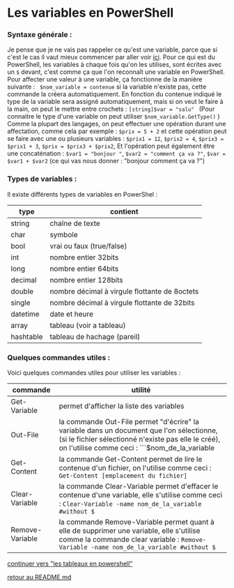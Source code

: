# Les variables en PowerShell

### Syntaxe générale :

Je pense que je ne vais pas rappeler ce qu'est une variable, parce que si c'est le cas il vaut mieux commencer par aller voir [ici](https://www.youtube.com/watch?v=t8b9f5M9yoY).
Pour ce qui est du PowerShell, les variables à chaque fois qu'on les utilises, sont écrites avec un ```$``` devant, c'est comme ça que l'on reconnaît une variable en PowerShell.
Pour affecter une valeur à une variable, ça fonctionne de la manière suivante : ``` $nom_variable = contenue``` si la variable n'existe pas, cette commande la créera automatiquement.
En fonction du contenue indiqué le type de la variable sera assigné automatiquement, mais si on veut le faire à la main, on peut le mettre entre crochets : ```[string]$var = "salu" ``` 
(Pour connaitre le type d'une variable on peut utiliser ```$nom_variable.GetType()``` )
Comme la plupart des langages, on peut effectuer une opération durant une affectation, comme cela par exemple : ```$prix = 5 + 2``` et cette opération peut se faire avec une ou plusieurs variables : ```$prix1 = 12```, 
```$prix2 = 4```, 
```$prix3 = $prix1 + 3```, 
```$prix = $prix3 + $prix2```, 
Et l'opération peut également être une concaténation : ```$var1 = "bonjour "```, 
```$var2 = "comment ça va ?"```, 
```$var = $var1 + $var2``` (ce qui vas nous donner : "bonjour comment ça va ?")



### Types de variables :

Il existe différents types de variables en PowerShel : 

|type |contient |
|--|-----------|
|string |chaîne de texte |
|char |symbole |
|bool |vrai ou faux (true/false) |
|int |nombre entier 32bits |
|long |nombre entier 64bits |
|decimal |nombre entier 128bits |
|double |nombre décimal à virgule flottante de 8octets |
|single |nombre décimal à virgule flottante de 32bits |
|datetime |date et heure |
|array |tableau (voir a tableau) |
|hashtable |tableau de hachage (pareil) |

### Quelques commandes utiles :

Voici quelques commandes utiles pour utiliser les variables :

|commande |utilité |
|-------|-----------|
|Get-Variable |permet d'afficher la liste des variables |
|Out-File | la commande Out-File permet "d'écrire" la variable dans un document que l'on sélectionne, (si le fichier sélectionné n'existe pas elle le créé), on l'utilise comme ceci : ```$nom_de_la_variable | Out-File [emplacement du fichier] ``` |
|Get-Content | la commande Get-Content permet de lire le contenue d'un fichier, on l'utilise comme ceci : ```Get-Content [emplacement du fichier] ``` |
|Clear-Variable | la commande Clear-Variable permet d'effacer le contenue d'une variable, elle s'utilise comme ceci : ```Clear-Variable -name nom_de_la_variable #without $```|
|Remove-Variable | la commande Remove-Variable permet quant à elle de supprimer une variable, elle s'utilise comme la commande clear variable : ```Remove-Variable -name nom_de_la_variable #without $```|




[continuer vers "les tableaux en powershell"](https://github.com/LBROCHARD/cours-linux/blob/main/cours/les_tableaux.md)

[retour au README.md](https://github.com/LBROCHARD/cours-linux)
